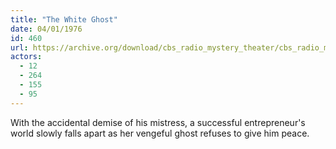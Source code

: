```yaml
---
title: "The White Ghost"
date: 04/01/1976
id: 460
url: https://archive.org/download/cbs_radio_mystery_theater/cbs_radio_mystery_theater-0451-0500.zip/cbs_radio_mystery_theater-0451-0500%2Fcbsrmt_0460_the_white_ghost.mp3
actors:
  - 12
  - 264
  - 155
  - 95
---
```

With the accidental demise of his mistress, a successful entrepreneur's world slowly falls apart as her vengeful ghost refuses to give him peace.
